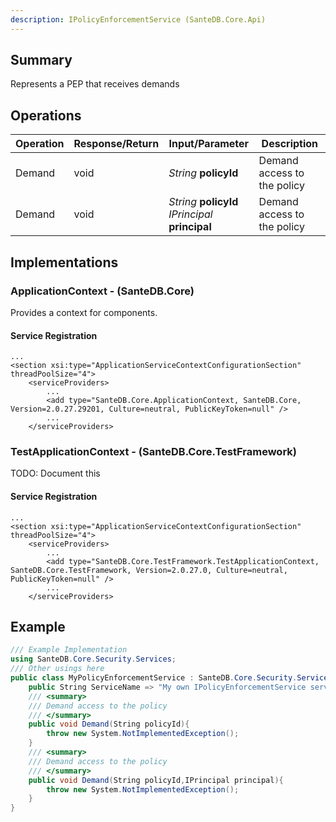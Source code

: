 ```yaml
---
description: IPolicyEnforcementService (SanteDB.Core.Api)
---
```


## Summary
Represents a PEP that receives demands

## Operations

|Operation|Response/Return|Input/Parameter|Description|
|-|-|-|-|
|Demand|void|*String* **policyId**|Demand access to the policy|
|Demand|void|*String* **policyId**<br/>*IPrincipal* **principal**|Demand access to the policy|

## Implementations


### ApplicationContext - (SanteDB.Core)
Provides a context for components.

#### Service Registration
```markup
...
<section xsi:type="ApplicationServiceContextConfigurationSection" threadPoolSize="4">
	<serviceProviders>
		...
		<add type="SanteDB.Core.ApplicationContext, SanteDB.Core, Version=2.0.27.29201, Culture=neutral, PublicKeyToken=null" />
		...
	</serviceProviders>
```

### TestApplicationContext - (SanteDB.Core.TestFramework)
TODO: Document this

#### Service Registration
```markup
...
<section xsi:type="ApplicationServiceContextConfigurationSection" threadPoolSize="4">
	<serviceProviders>
		...
		<add type="SanteDB.Core.TestFramework.TestApplicationContext, SanteDB.Core.TestFramework, Version=2.0.27.0, Culture=neutral, PublicKeyToken=null" />
		...
	</serviceProviders>
```
## Example
```csharp
/// Example Implementation
using SanteDB.Core.Security.Services;
/// Other usings here
public class MyPolicyEnforcementService : SanteDB.Core.Security.Services.IPolicyEnforcementService { 
	public String ServiceName => "My own IPolicyEnforcementService service";
	/// <summary>
	/// Demand access to the policy
	/// </summary>
	public void Demand(String policyId){
		throw new System.NotImplementedException();
	}
	/// <summary>
	/// Demand access to the policy
	/// </summary>
	public void Demand(String policyId,IPrincipal principal){
		throw new System.NotImplementedException();
	}
}
```

